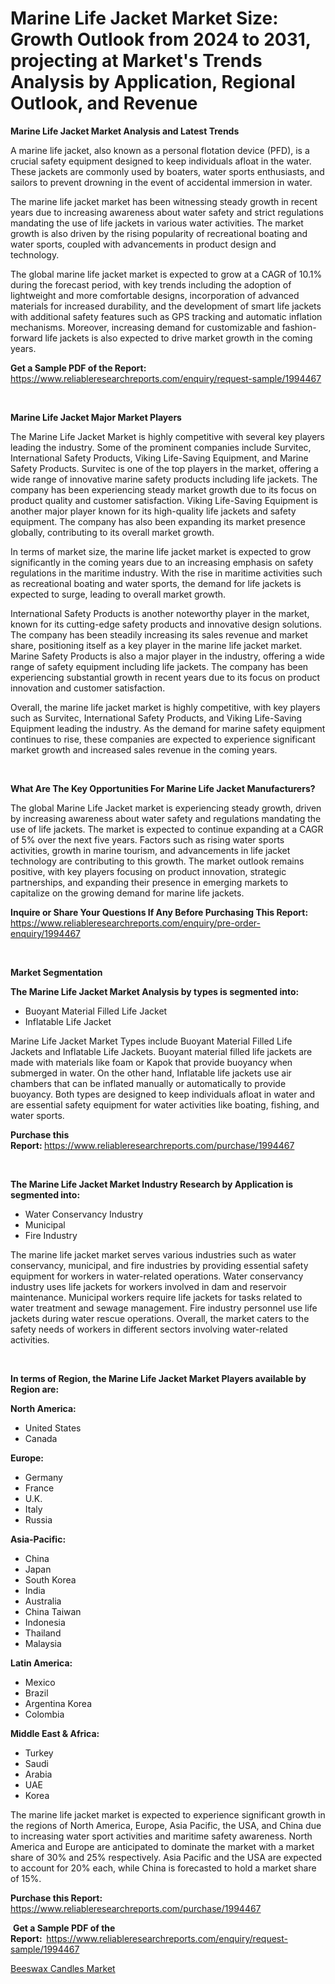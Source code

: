 <p><h1>Marine Life Jacket Market Size: Growth Outlook from 2024 to 2031, projecting at Market's Trends Analysis by Application, Regional Outlook, and Revenue</h1></p><p><strong>Marine Life Jacket Market Analysis and Latest Trends</strong></p>
<p><p>A marine life jacket, also known as a personal flotation device (PFD), is a crucial safety equipment designed to keep individuals afloat in the water. These jackets are commonly used by boaters, water sports enthusiasts, and sailors to prevent drowning in the event of accidental immersion in water.</p><p>The marine life jacket market has been witnessing steady growth in recent years due to increasing awareness about water safety and strict regulations mandating the use of life jackets in various water activities. The market growth is also driven by the rising popularity of recreational boating and water sports, coupled with advancements in product design and technology.</p><p>The global marine life jacket market is expected to grow at a CAGR of 10.1% during the forecast period, with key trends including the adoption of lightweight and more comfortable designs, incorporation of advanced materials for increased durability, and the development of smart life jackets with additional safety features such as GPS tracking and automatic inflation mechanisms. Moreover, increasing demand for customizable and fashion-forward life jackets is also expected to drive market growth in the coming years.</p></p>
<p><strong>Get a Sample PDF of the Report:&nbsp;</strong> <a href="https://www.reliableresearchreports.com/enquiry/request-sample/1994467">https://www.reliableresearchreports.com/enquiry/request-sample/1994467</a></p>
<p>&nbsp;</p>
<p><strong>Marine Life Jacket Major Market Players</strong></p>
<p><p>The Marine Life Jacket Market is highly competitive with several key players leading the industry. Some of the prominent companies include Survitec, International Safety Products, Viking Life-Saving Equipment, and Marine Safety Products. Survitec is one of the top players in the market, offering a wide range of innovative marine safety products including life jackets. The company has been experiencing steady market growth due to its focus on product quality and customer satisfaction. Viking Life-Saving Equipment is another major player known for its high-quality life jackets and safety equipment. The company has also been expanding its market presence globally, contributing to its overall market growth.</p><p>In terms of market size, the marine life jacket market is expected to grow significantly in the coming years due to an increasing emphasis on safety regulations in the maritime industry. With the rise in maritime activities such as recreational boating and water sports, the demand for life jackets is expected to surge, leading to overall market growth.</p><p>International Safety Products is another noteworthy player in the market, known for its cutting-edge safety products and innovative design solutions. The company has been steadily increasing its sales revenue and market share, positioning itself as a key player in the marine life jacket market. Marine Safety Products is also a major player in the industry, offering a wide range of safety equipment including life jackets. The company has been experiencing substantial growth in recent years due to its focus on product innovation and customer satisfaction.</p><p>Overall, the marine life jacket market is highly competitive, with key players such as Survitec, International Safety Products, and Viking Life-Saving Equipment leading the industry. As the demand for marine safety equipment continues to rise, these companies are expected to experience significant market growth and increased sales revenue in the coming years.</p></p>
<p>&nbsp;</p>
<p><strong>What Are The Key Opportunities For Marine Life Jacket Manufacturers?</strong></p>
<p><p>The global Marine Life Jacket market is experiencing steady growth, driven by increasing awareness about water safety and regulations mandating the use of life jackets. The market is expected to continue expanding at a CAGR of 5% over the next five years. Factors such as rising water sports activities, growth in marine tourism, and advancements in life jacket technology are contributing to this growth. The market outlook remains positive, with key players focusing on product innovation, strategic partnerships, and expanding their presence in emerging markets to capitalize on the growing demand for marine life jackets.</p></p>
<p><strong>Inquire or Share Your Questions If Any Before Purchasing This Report:</strong> <a href="https://www.reliableresearchreports.com/enquiry/pre-order-enquiry/1994467">https://www.reliableresearchreports.com/enquiry/pre-order-enquiry/1994467</a></p>
<p>&nbsp;</p>
<p><strong>Market Segmentation</strong></p>
<p><strong>The Marine Life Jacket Market Analysis by types is segmented into:</strong></p>
<p><ul><li>Buoyant Material Filled Life Jacket</li><li>Inflatable Life Jacket</li></ul></p>
<p><p>Marine Life Jacket Market Types include Buoyant Material Filled Life Jackets and Inflatable Life Jackets. Buoyant material filled life jackets are made with materials like foam or Kapok that provide buoyancy when submerged in water. On the other hand, Inflatable life jackets use air chambers that can be inflated manually or automatically to provide buoyancy. Both types are designed to keep individuals afloat in water and are essential safety equipment for water activities like boating, fishing, and water sports.</p></p>
<p><strong>Purchase this Report:&nbsp;</strong><a href="https://www.reliableresearchreports.com/purchase/1994467">https://www.reliableresearchreports.com/purchase/1994467</a></p>
<p>&nbsp;</p>
<p><strong>The Marine Life Jacket Market Industry Research by Application is segmented into:</strong></p>
<p><ul><li>Water Conservancy Industry</li><li>Municipal</li><li>Fire Industry</li></ul></p>
<p><p>The marine life jacket market serves various industries such as water conservancy, municipal, and fire industries by providing essential safety equipment for workers in water-related operations. Water conservancy industry uses life jackets for workers involved in dam and reservoir maintenance. Municipal workers require life jackets for tasks related to water treatment and sewage management. Fire industry personnel use life jackets during water rescue operations. Overall, the market caters to the safety needs of workers in different sectors involving water-related activities.</p></p>
<p>&nbsp;</p>
<p><strong>In terms of Region, the Marine Life Jacket Market Players available by Region are:</strong></p>
<p>
    <p> <strong> North America: </strong>
        <ul>
            <li>United States</li>
            <li>Canada</li>
        </ul>
        </p> 
    <p> <strong> Europe: </strong>
        <ul>
            <li>Germany</li>
            <li>France</li>
            <li>U.K.</li>
            <li>Italy</li>
            <li>Russia</li>
        </ul>
        </p> 
    <p> <strong> Asia-Pacific: </strong>
        <ul>
            <li>China</li>
            <li>Japan</li>
            <li>South Korea</li>
            <li>India</li>
            <li>Australia</li>
            <li>China Taiwan</li>
            <li>Indonesia</li>
            <li>Thailand</li>
            <li>Malaysia</li>
        </ul>
        </p> 
    <p> <strong> Latin America: </strong>
        <ul>
            <li>Mexico</li>
            <li>Brazil</li>
            <li>Argentina Korea</li>
            <li>Colombia</li>
        </ul>
        </p> 
    <p> <strong> Middle East & Africa: </strong>
        <ul>
            <li>Turkey</li>
            <li>Saudi</li>
            <li>Arabia</li>
            <li>UAE</li>
            <li>Korea</li>
        </ul>
    </p>
    </p>
<p><p>The marine life jacket market is expected to experience significant growth in the regions of North America, Europe, Asia Pacific, the USA, and China due to increasing water sport activities and maritime safety awareness. North America and Europe are anticipated to dominate the market with a market share of 30% and 25% respectively. Asia Pacific and the USA are expected to account for 20% each, while China is forecasted to hold a market share of 15%.</p></p>
<p><strong>Purchase this Report: </strong><a href="https://www.reliableresearchreports.com/purchase/1994467">https://www.reliableresearchreports.com/purchase/1994467</a></p>
<p>&nbsp;<strong>Get a Sample PDF of the Report:&nbsp;&nbsp;</strong><a href="https://www.reliableresearchreports.com/enquiry/request-sample/1994467">https://www.reliableresearchreports.com/enquiry/request-sample/1994467</a></p>
<p><strong></strong></p>
<p><p><a href="https://medium.com/@chellamarie1961/beeswax-candles-market-research-report-its-history-and-forecast-2024-to-2031-67c039601629">Beeswax Candles Market</a></p></p>